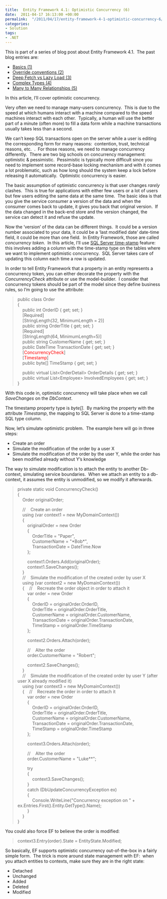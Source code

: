 ```yaml
---
title:  Entity Framework 4.1: Optimistic Concurrency (6)
date:  2011-04-17 16:13:00 +00:00
permalink:  "/2011/04/17/entity-framework-4-1-optimistic-concurrency-6/"
categories:
- Solution
tags:
- .NET
---
```

<p>This is part of a series of blog post about Entity Framework 4.1.&#160; The past blog entries are:</p>  <ul>   <li><a href="http://vincentlauzon.wordpress.com/2011/04/03/entity-framework-4-1-basics-1/">Basics (1)</a></li>    <li><a href="http://vincentlauzon.wordpress.com/2011/04/06/entity-framework-4-1-override-conventions-2/">Override conventions (2)</a></li>    <li><a href="http://vincentlauzon.wordpress.com/2011/04/11/entity-framework-4-1-deep-fetch-vs-lazy-load-3/">Deep Fetch vs Lazy Load (3)</a></li>    <li><a href="http://vincentlauzon.wordpress.com/2011/04/13/entity-framework-4-1-complex-types-4/">Complex Types (4)</a></li>    <li><a href="http://vincentlauzon.wordpress.com/2011/04/15/entity-framework-4-1-many-to-many-relationships-5/">Many to Many Relationships (5)</a></li> </ul>  <p>In this article, I’ll cover optimistic concurrency.</p>  <p>Very often we need to manage many-users concurrency.&#160; This is due to the speed at which humans interact with a machine compared to the speed machines interact with each other.&#160; Typically, a human will use the better part of a minute (often more) to fill a data form while a machine transactions usually takes less than a second.</p>  <p>We can’t keep SQL transactions open on the server while a user is editing the corresponding form for many reasons:&#160; contention, trust, technical reasons, etc.&#160; .&#160; For those reasons, we need to manage concurrency differently.&#160; There are two big schools on concurrency management:&#160; optimistic &amp; pessimistic.&#160; Pessimistic is typically more difficult since you need to implement some record-base locking mechanism and with it comes a lot problematic, such as how long should the system keep a lock before releasing it automatically.&#160; Optimistic concurrency is easier.</p>  <p>The basic assumption of optimistic concurrency is that user changes <em>rarely</em> clashes.&#160; This is true for applications with either few users or a lot of users but few users editing the same data at the same time.&#160; The basic idea is that you give the service consumer a version of the data and when the consumer comes back to update, it gives you back that original version.&#160; If the data changed in the back-end store and the version changed, the service can detect it and refuse the update.</p>  <p>Now the ‘version’ of the data can be different things.&#160; It could be a version number associated to your data, it could be a ‘last modified date’ date-time field, it could be more than one field.&#160; In Entity Framework, those are called <em>concurrency token</em>.&#160; In this article, I’ll use <a href="http://msdn.microsoft.com/en-us/library/ms182776(SQL.90).aspx">SQL Server time-stamp</a> feature:&#160; this involves adding a column with the time-stamp type on the tables where we want to implement optimistic concurrency.&#160; SQL Server takes care of updating this column each time a row is updated.</p>  <p>In order to tell Entity Framework that a property in an entity represents a concurrency token, you can either decorate the property with the <em>ConcurrencyCheck</em> attribute or use the model-builder.&#160; I consider that concurrency tokens should be part of the model since they define business rules, so I’m going to use the attribute:</p>  <blockquote>   <p>public class Order     <br />{      <br />&#160;&#160;&#160; public int OrderID { get; set; }      <br />&#160;&#160;&#160; [Required]      <br />&#160;&#160;&#160; [StringLength(32, MinimumLength = 2)]      <br />&#160;&#160;&#160; public string OrderTitle { get; set; }      <br />&#160;&#160;&#160; [Required]      <br />&#160;&#160;&#160; [StringLength(64, MinimumLength=5)]      <br />&#160;&#160;&#160; public string CustomerName { get; set; }      <br />&#160;&#160;&#160; public DateTime TransactionDate { get; set; }      <br />&#160;&#160;&#160; [<font color="#ff0000">ConcurrencyCheck</font>]      <br />&#160;&#160;&#160; [<font color="#ff0000">Timestamp</font>]      <br />&#160;&#160;&#160; public byte[] TimeStamp { get; set; } </p>    <p>&#160;&#160;&#160; public virtual List&lt;OrderDetail&gt; OrderDetails { get; set; }     <br />&#160;&#160;&#160; public virtual List&lt;Employee&gt; InvolvedEmployees { get; set; }      <br />} </p> </blockquote>  <p>With this code in, optimistic concurrency will take place when we call <em>SaveChanges</em> on the <em>DbContext</em>.</p>  <p>The timestamp property type is <em>byte[]</em>.&#160; By marking the property with the attribute <em>Timestamp</em>, the mapping to SQL Server is done to a time-stamp SQL type column.</p>  <p>Now, let’s simulate optimistic problem.&#160; The example here will go in three steps:</p>  <ul>   <li>Create an order</li>    <li>Simulate the modification of the order by a user X</li>    <li>Simulate the modification of the order by the user Y, while the order has been modified already without Y’s knowledge</li> </ul>  <p>The way to simulate modification is to attach the entity to another Db-context, simulating service boundaries.&#160; When we attach an entity to a db-context, it assumes the entity is unmodified, so we modify it afterwards.&#160; </p>  <blockquote>   <p>private static void ConcurrencyCheck()     <br />{      <br />&#160;&#160;&#160; Order originalOrder; </p>    <p>&#160;&#160;&#160; //&#160;&#160;&#160; Create an order     <br />&#160;&#160;&#160; using (var context1 = new MyDomainContext())      <br />&#160;&#160;&#160; {      <br />&#160;&#160;&#160;&#160;&#160;&#160;&#160; originalOrder = new Order      <br />&#160;&#160;&#160;&#160;&#160;&#160;&#160; {      <br />&#160;&#160;&#160;&#160;&#160;&#160;&#160;&#160;&#160;&#160;&#160; OrderTitle = &quot;Paper&quot;,      <br />&#160;&#160;&#160;&#160;&#160;&#160;&#160;&#160;&#160;&#160;&#160; CustomerName = &quot;*Bob*&quot;,      <br />&#160;&#160;&#160;&#160;&#160;&#160;&#160;&#160;&#160;&#160;&#160; TransactionDate = DateTime.Now      <br />&#160;&#160;&#160;&#160;&#160;&#160;&#160; }; </p>    <p>&#160;&#160;&#160;&#160;&#160;&#160;&#160; context1.Orders.Add(originalOrder);     <br />&#160;&#160;&#160;&#160;&#160;&#160;&#160; context1.SaveChanges();      <br />&#160;&#160;&#160; }      <br />&#160;&#160;&#160; //&#160;&#160;&#160; Simulate the modification of the created order by user X      <br />&#160;&#160;&#160; using (var context2 = new MyDomainContext())      <br />&#160;&#160;&#160; {&#160;&#160;&#160; //&#160;&#160;&#160; Recreate the order object in order to attach it      <br />&#160;&#160;&#160;&#160;&#160;&#160;&#160; var order = new Order      <br />&#160;&#160;&#160;&#160;&#160;&#160;&#160; {      <br />&#160;&#160;&#160;&#160;&#160;&#160;&#160;&#160;&#160;&#160;&#160; OrderID = originalOrder.OrderID,      <br />&#160;&#160;&#160;&#160;&#160;&#160;&#160;&#160;&#160;&#160;&#160; OrderTitle = originalOrder.OrderTitle,      <br />&#160;&#160;&#160;&#160;&#160;&#160;&#160;&#160;&#160;&#160;&#160; CustomerName = originalOrder.CustomerName,      <br />&#160;&#160;&#160;&#160;&#160;&#160;&#160;&#160;&#160;&#160;&#160; TransactionDate = originalOrder.TransactionDate,      <br />&#160;&#160;&#160;&#160;&#160;&#160;&#160;&#160;&#160;&#160;&#160; TimeStamp = originalOrder.TimeStamp      <br />&#160;&#160;&#160;&#160;&#160;&#160;&#160; }; </p>    <p>&#160;&#160;&#160;&#160;&#160;&#160;&#160; context2.Orders.Attach(order); </p>    <p>&#160;&#160;&#160;&#160;&#160;&#160;&#160; //&#160;&#160;&#160; Alter the order     <br />&#160;&#160;&#160;&#160;&#160;&#160;&#160; order.CustomerName = &quot;Robert&quot;; </p>    <p>&#160;&#160;&#160;&#160;&#160;&#160;&#160; context2.SaveChanges();     <br />&#160;&#160;&#160; }      <br />&#160;&#160;&#160; //&#160;&#160;&#160; Simulate the modification of the created order by user Y (after user X already modified it)      <br />&#160;&#160;&#160; using (var context3 = new MyDomainContext())      <br />&#160;&#160;&#160; {&#160;&#160;&#160; //&#160;&#160;&#160; Recreate the order in order to attach it      <br />&#160;&#160;&#160;&#160;&#160;&#160;&#160; var order = new Order      <br />&#160;&#160;&#160;&#160;&#160;&#160;&#160; {      <br />&#160;&#160;&#160;&#160;&#160;&#160;&#160;&#160;&#160;&#160;&#160; OrderID = originalOrder.OrderID,      <br />&#160;&#160;&#160;&#160;&#160;&#160;&#160;&#160;&#160;&#160;&#160; OrderTitle = originalOrder.OrderTitle,      <br />&#160;&#160;&#160;&#160;&#160;&#160;&#160;&#160;&#160;&#160;&#160; CustomerName = originalOrder.CustomerName,      <br />&#160;&#160;&#160;&#160;&#160;&#160;&#160;&#160;&#160;&#160;&#160; TransactionDate = originalOrder.TransactionDate,      <br />&#160;&#160;&#160;&#160;&#160;&#160;&#160;&#160;&#160;&#160;&#160; TimeStamp = originalOrder.TimeStamp      <br />&#160;&#160;&#160;&#160;&#160;&#160;&#160; }; </p>    <p>&#160;&#160;&#160;&#160;&#160;&#160;&#160; context3.Orders.Attach(order); </p>    <p>&#160;&#160;&#160;&#160;&#160;&#160;&#160; //&#160;&#160;&#160; Alter the order     <br />&#160;&#160;&#160;&#160;&#160;&#160;&#160; order.CustomerName = &quot;Luke**&quot;; </p>    <p>&#160;&#160;&#160;&#160;&#160;&#160;&#160; try     <br />&#160;&#160;&#160;&#160;&#160;&#160;&#160; {      <br />&#160;&#160;&#160;&#160;&#160;&#160;&#160;&#160;&#160;&#160;&#160; context3.SaveChanges();      <br />&#160;&#160;&#160;&#160;&#160;&#160;&#160; }      <br />&#160;&#160;&#160;&#160;&#160;&#160;&#160; catch (DbUpdateConcurrencyException ex)      <br />&#160;&#160;&#160;&#160;&#160;&#160;&#160; {      <br />&#160;&#160;&#160;&#160;&#160;&#160;&#160;&#160;&#160;&#160;&#160; Console.WriteLine(&quot;Concurrency exception on &quot; + ex.Entries.First().Entity.GetType().Name);      <br />&#160;&#160;&#160;&#160;&#160;&#160;&#160; }      <br />&#160;&#160;&#160; }      <br />} </p> </blockquote>  <p>You could also force EF to believe the order is modified:</p>  <blockquote>   <p>context3.Entry(order).State = EntityState.Modified; </p> </blockquote>  <p>So basically, EF supports optimistic concurrency out-of-the-box in a fairly simple form.&#160; The trick is more around state management with EF:&#160; when you attach entities to contexts, make sure they are in the right state:</p>  <ul>   <li>Detached</li>    <li>Unchanged</li>    <li>Added</li>    <li>Deleted</li>    <li>Modified</li> </ul>